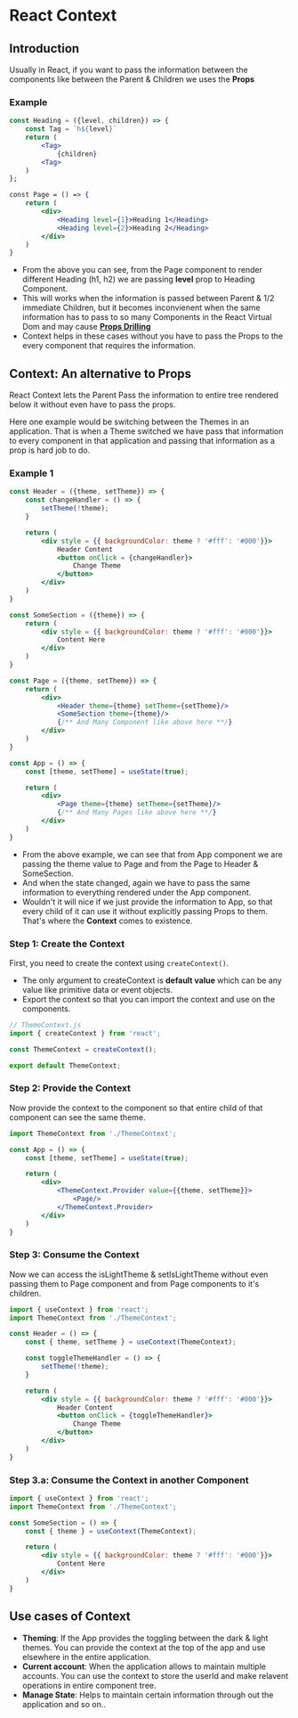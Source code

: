 # React Context
## Introduction
Usually in React, if you want to pass the information between the components like between the Parent & Children we uses the **Props**

### Example
```jsx
const Heading = ({level, children}) => {
    const Tag = `h${level}`
    return (
        <Tag>
            {children}
        <Tag>
    )
};

const Page = () => {
    return (
        <div>
            <Heading level={1}>Heading 1</Heading>
            <Heading level={2}>Heading 2</Heading>
        </div>
    )
}
```
- From the above you can see, from the Page component to render different Heading (h1, h2) we are passing **level** prop to Heading Component.
- This will works when the information is passed between Parent & 1/2 immediate Children, but it becomes inconvienent when the same information has to pass to so many Components in the React Virtual Dom and may cause [**Props Drilling**](https://react.dev/learn/sharing-state-between-components)
- Context helps in these cases without you have to pass the Props to the every component that requires the information.


## Context: An alternative to Props
React Context lets the Parent Pass the information to entire tree rendered below it without even have to pass the props. 

Here one example would be switching between the Themes in an application. That is when a Theme switched we have pass that information to every component in that application and passing that information as a prop is hard job to do.
### Example 1
```jsx
const Header = ({theme, setTheme}) => {
    const changeHandler = () => {
        setTheme(!theme);
    }

    return (
        <div style = {{ backgroundColor: theme ? '#fff': '#000'}}>
            Header Content
            <button onClick = {changeHandler}>
                Change Theme
            </button>
        </div>
    )
}

const SomeSection = ({theme}) => {
    return (
        <div style = {{ backgroundColor: theme ? '#fff': '#000'}}>
            Content Here
        </div>
    )
}

const Page = ({theme, setTheme}) => {
    return (
        <div>
            <Header theme={theme} setTheme={setTheme}/>
            <SomeSection theme={theme}/>
            {/** And Many Component like above here **/}
        </div>
    )
}

const App = () => {
    const [theme, setTheme] = useState(true);

    return (
        <div>
            <Page theme={theme} setTheme={setTheme}/>
            {/** And Many Pages like above here **/}
        </div>
    )
}
```
- From the above example, we can see that from App component we are passing the theme value to Page and from the Page to Header & SomeSection.
- And when the state changed, again we have to pass the same information to everything rendered under the App component.
- Wouldn't it will nice if we just provide the information to App, so that every child of it can use it without explicitly passing Props to them. That's where the **Context** comes to existence.

### Step 1: Create the Context
First, you need to create the context using `createContext()`.
- The only argument to createContext is **default value** which can be any value like primitive data or event objects.
- Export the context so that you can import the context and use on the components.
```javascript
// ThemeContext.js
import { createContext } from 'react';

const ThemeContext = createContext();

export default ThemeContext;
```

### Step 2: Provide the Context
Now provide the context to the component so that entire child of that component can see the same theme.
```jsx
import ThemeContext from './ThemeContext';

const App = () => {
    const [theme, setTheme] = useState(true);

    return (
        <div>
            <ThemeContext.Provider value={{theme, setTheme}}>
                <Page/>
            </ThemeContext.Provider>
        </div>
    )
}
```

### Step 3: Consume the Context
Now we can access the isLightTheme & setIsLightTheme without even passing them to Page component and from Page components to it's children.
```jsx
import { useContext } from 'react';
import ThemeContext from './ThemeContext';

const Header = () => {
    const { theme, setTheme } = useContext(ThemeContext);

    const toggleThemeHandler = () => {
        setTheme(!theme);
    }

    return (
        <div style = {{ backgroundColor: theme ? '#fff': '#000'}}>
            Header Content
            <button onClick = {toggleThemeHandler}>
                Change Theme
            </button>
        </div>
    )
}
```

### Step 3.a: Consume the Context in another Component
```jsx
import { useContext } from 'react';
import ThemeContext from './ThemeContext';

const SomeSection = () => {
    const { theme } = useContext(ThemeContext);

    return (
        <div style = {{ backgroundColor: theme ? '#fff': '#000'}}>
            Content Here
        </div>
    )
}
```

## Use cases of Context
- **Theming**: If the App provides the toggling between the dark & light themes. You can provide the context at the top of the app and use elsewhere in the entire application.
- **Current account**: When the application allows to maintain multiple accounts. You can use the context to store the userId and make relavent operations in entire component tree.
- **Manage State**: Helps to maintain certain information through out the application and so on..